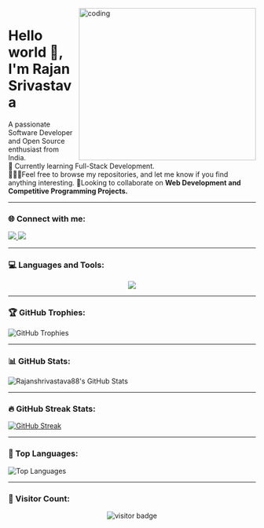 <img align="right" alt="coding" height="310" width="360" src="https://user-images.githubusercontent.com/74038190/229223263-cf2e4b07-2615-4f87-9c38-e37600f8381a.gif">


# Hello world 👋, I'm Rajan Srivastava  

A passionate Software Developer and Open Source enthusiast from India.  
🌱 Currently learning Full-Stack Development.  
👨‍💻🚀Feel free to browse my repositories, and let me know if you find anything interesting.
🤝Looking to collaborate on **Web Development and Competitive Programming Projects.**  



---

### 🌐 Connect with me:

<p>
  <a href="#" target="_blank">
    <img src="https://img.shields.io/badge/LinkedIn-0A66C2?style=for-the-badge&logo=linkedin&logoColor=white" />
  </a> 
  <a href="mailto: srivastavarajan8899@gmail.com" target="_blank">
    <img src="https://img.shields.io/badge/Gmail-EA4335?style=for-the-badge&logo=gmail&logoColor=white" />
  </a>
</p>

---

### 💻 Languages and Tools:

<p align="center">
<a href="https://skillicons.dev">
<img src="https://skillicons.dev/icons?i=html,css,bootstrap,tailwind,js,react,vite,mysql,cpp,python,django,sqlite,github,git,codepen,vscode,pycharm,sublime,blender&theme=dark" />
</a>
</p>



---

### 🏆 GitHub Trophies:

![GitHub Trophies](https://github-profile-trophy.vercel.app/?username=rajanshrivastava88&theme=radical&margin-w=15&margin-h=15)

---

### 📊 GitHub Stats:

![Rajanshrivastava88's GitHub Stats](https://github-readme-stats.vercel.app/api?username=rajanshrivastava88&count_private=true&show_icons=true&theme=radical)


---

### 🔥 GitHub Streak Stats:

<a href="https://git.io/streak-stats"><img src="https://github-readme-streak-stats.herokuapp.com?user=rajanshrivastava88&theme=dark" alt="GitHub Streak" /></a>


---

### 🚀 Top Languages:

![Top Languages](https://github-readme-stats.vercel.app/api/top-langs/?username=rajanshrivastava88&layout=compact&theme=radical)



---

### 👥 Visitor Count:

<p align="center"><img src="https://profile-counter.glitch.me/%7Brajanshrivastava88%7D/count.svg" alt="visitor badge"/></p>


